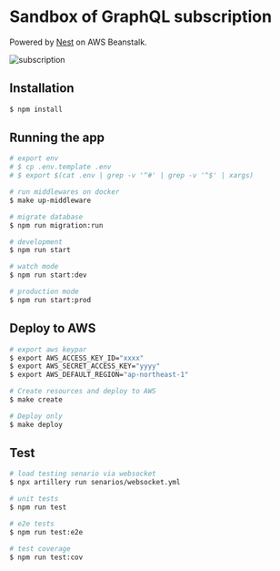 # Sandbox of GraphQL subscription

Powered by [Nest](https://github.com/nestjs/nest) on AWS Beanstalk.

![subscription](https://user-images.githubusercontent.com/3187220/118215790-3830db80-b4ad-11eb-8b68-00578bc6c3c0.png)

## Installation

```bash
$ npm install
```

## Running the app

```bash
# export env
# $ cp .env.template .env
# $ export $(cat .env | grep -v '^#' | grep -v '^$' | xargs)

# run middlewares on docker
$ make up-middleware

# migrate database
$ npm run migration:run

# development
$ npm run start

# watch mode
$ npm run start:dev

# production mode
$ npm run start:prod
```

## Deploy to AWS

```bash
# export aws keypar
$ export AWS_ACCESS_KEY_ID="xxxx"
$ export AWS_SECRET_ACCESS_KEY="yyyy"
$ export AWS_DEFAULT_REGION="ap-northeast-1"

# Create resources and deploy to AWS
$ make create

# Deploy only
$ make deploy
```

## Test

```bash
# load testing senario via websocket
$ npx artillery run senarios/websocket.yml

# unit tests
$ npm run test

# e2e tests
$ npm run test:e2e

# test coverage
$ npm run test:cov
```
